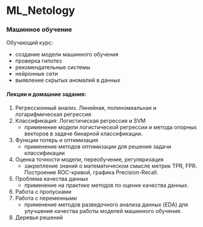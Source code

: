 # ML_Netology
### Машинное обучение

Обучающий курс:
* создание модели машинного обучения
* проверка гипотез
*  рекомендательные системы 
*  нейронные сети
*  выявление скрытых аномалий в данных

#### Лекции и домашние задания:
1. Регрессионный анализ. Линейная, полиномиальная и логарифмическая регрессия
2. Классификация: Логистическая регрессия и SVM
    - применение модели логистической регрессии и метода опорных векторов в задаче бинарной классификации.
3. Функции потерь и оптимизация
    - применение методов оптимизации для решения задачи классификации
4. Оценка точности модели, переобучение, регуляризация
    - закрепление знаний о математическом смысле метрик TPR, FPR. Построение ROC-кривой, графика Precision-Recall.
5. Проблема качества данных
    - применение на практике методов по оценке качества данных.
6. Работа с пропусками
7. Работа с переменными
    - применение методов разведочного анализа данных (EDA) для улучшения качества работы моделей машинного обучения.
8. Деревья решений
 
